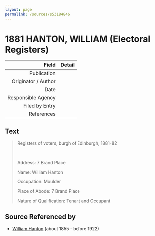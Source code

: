 ```yaml
---
layout: page
permalink: /sources/s53184846
---
```


# 1881 HANTON, WILLIAM (Electoral Registers)

Field | Detail
---:|:---
Publication | 
Originator / Author | 
Date | 
Responsible Agency | 
Filed by Entry | 
References | 

## Text

> Registers of voters, burgh of Edinburgh, 1881-82
>
> <br/>
>
> Address: 7 Brand Place
>
> Name: William Hanton
>
> Occupation: Moulder
>
> Place of Abode: 7 Brand Place
>
> Nature of Qualification: Tenant and Occupant
>

## Source Referenced by

* [William Hanton](../people/@62602830@-william-hanton-b1855-d1922.md) (about 1855 - before 1922)
